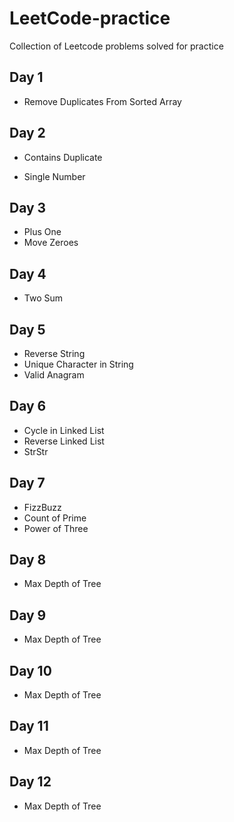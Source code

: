 # LeetCode-practice
Collection of Leetcode problems solved for practice

## Day 1

- Remove Duplicates From Sorted Array

## Day 2

- Contains Duplicate

- Single Number

## Day 3

- Plus One
- Move Zeroes

## Day 4

- Two Sum

## Day 5

- Reverse String
- Unique Character in String
- Valid Anagram

## Day 6

- Cycle in Linked List
- Reverse Linked List
- StrStr

## Day 7

- FizzBuzz
- Count of Prime
- Power of Three

## Day 8

- Max Depth of Tree

## Day 9

- Max Depth of Tree

## Day 10

- Max Depth of Tree

## Day 11

- Max Depth of Tree

## Day 12

- Max Depth of Tree

